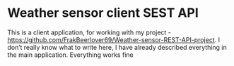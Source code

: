 ﻿
# Weather sensor client SEST API  
This is a client application, for working with my project - https://github.com/FrakBeerlover69/Weather-sensor-REST-API-project.
I don’t really know what to write here, I have already described everything in the main application.
Everything works fine


